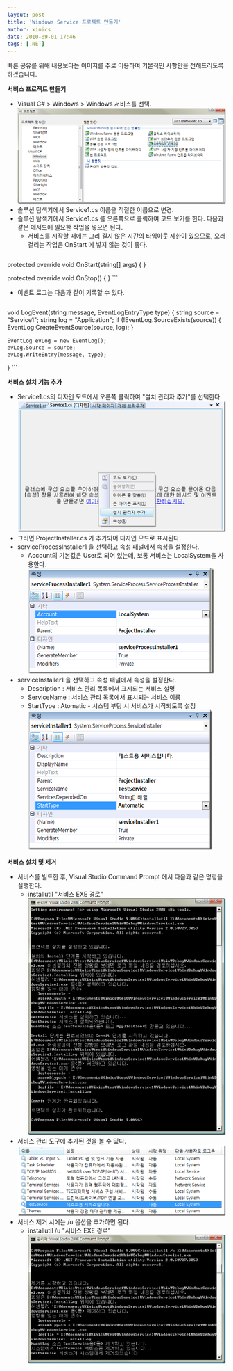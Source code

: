 ```yaml
---
layout: post
title: 'Windows Service 프로젝트 만들기'
author: xinics
date: 2010-09-01 17:46
tags: [.NET]
---
```


빠른 공유를 위해 내용보다는 이미지를 주로 이용하여 기본적인 사항만을 전해드리도록 하겠습니다.

**서비스 프로젝트 만들기**
-   Visual C# > Windows > Windows 서비스를 선택.
    ![새 프로젝트 만들기](/files/2013/09/clip_image001_8b9d3714-b49e-45d4-a189-ee9f426f0ff4.png)
-   솔루션 탐색기에서 Service1.cs 이름을 적절한 이름으로 변경.
-   솔루션 탐색기에서 Service1.cs 를 오른쪽으로 클릭하여 코드 보기를 한다. 다음과 같은 메서드에 필요한 작업을 넣으면 된다.
    -   서비스를 시작할 때에는 그리 길지 않은 시간의 타임아웃 제한이 있으므로, 오래 걸리는 작업은 OnStart 에 넣지 않는 것이 좋다.
        ```csharp
protected override void OnStart(string[] args)
{
}

protected override void OnStop()
{
}
        ```

-   이벤트 로그는 다음과 같이 기록할 수 있다.
    ```csharp
void LogEvent(string message, EventLogEntryType type)
{
    string source = "Service1";
    string log = "Application";
    if (!EventLog.SourceExists(source))
    {
        EventLog.CreateEventSource(source, log);
    }

    EventLog evLog = new EventLog();
    evLog.Source = source;
    evLog.WriteEntry(message, type);
}
    ```

**서비스 설치 기능 추가**
-   Service1.cs의 디자인 모드에서 오른쪽 클릭하여 "설치 관리자 추가"를 선택한다.
    ![설치 관리자 추가](/files/2013/09/clip_image004_5880fb8e-ab9c-4b54-8af5-a9f3faa87693.png)
-   그러면 ProjectInstaller.cs 가 추가되어 디자인 모드로 표시된다.
-   serviceProcessInstaller1 을 선택하고 속성 패널에서 속성을 설정한다.
    -   Account의 기본값은 User로 되어 있는데, 보통 서비스는 LocalSystem을 사용한다.
    ![serviceProcessInstaller1 속성 설정](/files/2013/09/clip_image005_a592805a-fe7d-45db-854a-21ba9b05b2df.png)
-   serviceInstaller1 을 선택하고 속성 패널에서 속성을 설정한다.
    -   Description : 서비스 관리 목록에서 표시되는 서비스 설명
    -   ServiceName : 서비스 관리 목록에서 표시되는 서비스 이름
    -   StartType : Atomatic - 시스템 부팅 시 서비스가 시작되도록 설정
    ![serviceProcessInstaller1 속성 설정](/files/2013/09/clip_image006_56983b5f-cfb9-471d-beba-da3c7cce99c3.png)

**서비스 설치 및 제거**
-   서비스를 빌드한 후, Visual Studio Command Prompt 에서 다음과 같은 명령을 실행한다.
    -   installutil "서비스 EXE 경로"
    ![서비스 설치](/files/2013/09/clip_image007_8916078d-5bc0-4696-b730-1cd1c1158fca.png)
-   서비스 관리 도구에 추가된 것을 볼 수 있다.
    ![서비스 관리 도구에 추가됨](/files/2013/09/clip_image008_2dfe6ddf-5704-43e6-b737-6600cf182f23.png)
-   서비스 제거 시에는 /u 옵션을 추가하면 된다.
    -   installutil /u "서비스 EXE 경로"
    ![서비스 제거](/files/2013/09/clip_image009_e06b694e-b333-4757-87f0-65ba69456ab6.png)